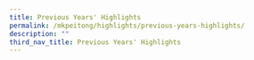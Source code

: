 ```yaml
---
title: Previous Years' Highlights
permalink: /mkpeitong/highlights/previous-years-highlights/
description: ""
third_nav_title: Previous Years' Highlights
---
```

